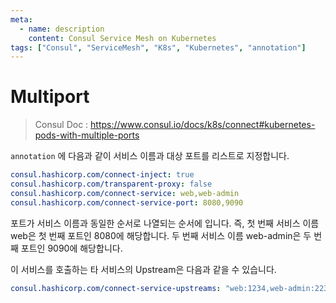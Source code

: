 ```yaml
---
meta:
  - name: description
    content: Consul Service Mesh on Kubernetes
tags: ["Consul", "ServiceMesh", "K8s", "Kubernetes", "annotation"]
---
```


# Multiport

> Consul Doc : <https://www.consul.io/docs/k8s/connect#kubernetes-pods-with-multiple-ports>

`annotation`  에 다음과 같이 서비스 이름과 대상 포트를 리스트로 지정합니다.

```yaml
consul.hashicorp.com/connect-inject: true
consul.hashicorp.com/transparent-proxy: false
consul.hashicorp.com/connect-service: web,web-admin
consul.hashicorp.com/connect-service-port: 8080,9090
```

포트가 서비스 이름과 동일한 순서로 나열되는 순서에 입니다. 즉, 첫 번째 서비스 이름 web은 첫 번째 포트인 8080에 해당합니다. 두 번째 서비스 이름 web-admin은 두 번째 포트인 9090에 해당합니다.

이 서비스를 호출하는 타 서비스의  Upstream은 다음과 같을 수 있습니다.

```yaml
consul.hashicorp.com/connect-service-upstreams: "web:1234,web-admin:2234"
```